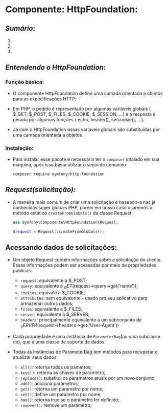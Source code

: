 # **Componente: HttpFoundation:**

## *Sumário*:
1.
2.
3.

## *Entendendo o HttpFoundation:*

### **Função básica:**

- O componente HttpFoundation define uma camada orientada a objetos para as expecificações HTTP;

- Em PHP, o pedido é representado por algumas variáveis globais ( $_GET, $_POST, $_FILES, $_COOKIE, $_SESSION, ...) e a resposta é gerada por algumas funções ( echo, header(), setcookie(), ...).

- Já com o HttpFoundation essas variáveis ​​globais são substituidas por uma camada orientada a objetos.

### **Instalação:**

- Para instalar esse pacote é necessário ter o `composer` intalado em sua máquina, após isso basta utilizar o seguinte comando:

    ~~~composer
    composer require symfony/http-foundation
    ~~~

## *Request(solicitação):*

- A maneira mais comum de criar uma solicitação é baseado-a nas já conhecidas super globais PHP, porém em nosso caso usaremos o método estático `createFromGlobals()` da classe Request:

    ~~~php
    use Symfony\Componente\HttpFoundation\Request;

    $request = Request::createFromGlobals();
    ~~~

## **Acessando dados de solicitações:**

- Um objeto Request contém informações sobre a solicitação do cliente. Essas informações podem ser acessadas por meio de propriedades públicas:
    - `request`: equivalente a $_POST;
    - `query`: equivalente a $_GET($request->query->get('name'));
    - `cookies`: equivale a $_COOKIE;
    - `attributes`: sem equivalente - usado pro seu aplicativo para armazenar outros dados;
    - `files`: equivalente a $_FILES;
    - `server`: equivalente a $_SERVER;
    - `headers`: principalmente equivalente a um subconjunto de $_SERVER ($request->headers->get('User-Agent'))

- Cada propriedade é uma instância de `ParameterBag`(ou uma subclasse de), que é uma classe de suporte de dados.

- Todas as instâncias de ParameterBag tem métodos para recuperar e atualizar seus dados:

    - `all()`: retorna todos os pametros;
    - `keys()`: retorna as chaves de parametro;
    - `replace()`: substitui os parametros atuais por um novo conjunto;
    - `add()`: adiciona parâmetros;
    - `get()`: retorna um parametro por nome;
    - `set()`: define um parametro por nome;
    - `has()`: retorna true se o parametro for definido;
    - `remover()`: remove um parametro;
